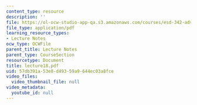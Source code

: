 ```yaml
---
content_type: resource
description: ''
file: https://ol-ocw-studio-app-qa.s3.amazonaws.com/courses/esd-342-advanced-system-architecture-spring-2006/57db391a53e8d49359a9644ec03a8fce_lecture18.pdf
file_type: application/pdf
learning_resource_types:
- Lecture Notes
ocw_type: OCWFile
parent_title: Lecture Notes
parent_type: CourseSection
resourcetype: Document
title: lecture18.pdf
uid: 57db391a-53e8-d493-59a9-644ec03a8fce
video_files:
  video_thumbnail_file: null
video_metadata:
  youtube_id: null
---
```

